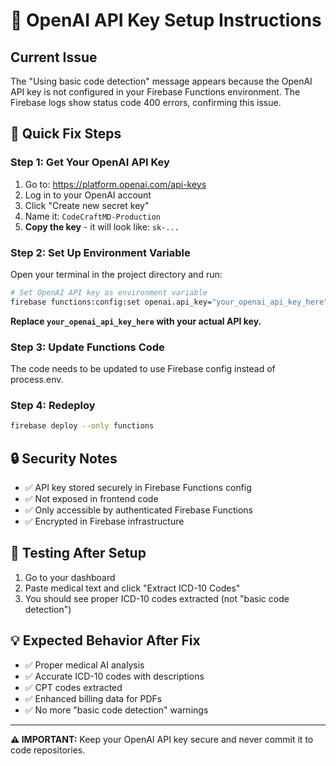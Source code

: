 # 🔑 OpenAI API Key Setup Instructions

## **Current Issue**
The "Using basic code detection" message appears because the OpenAI API key is not configured in your Firebase Functions environment. The Firebase logs show status code 400 errors, confirming this issue.

## **🚀 Quick Fix Steps**

### **Step 1: Get Your OpenAI API Key**
1. Go to: https://platform.openai.com/api-keys
2. Log in to your OpenAI account
3. Click "Create new secret key"
4. Name it: `CodeCraftMD-Production`
5. **Copy the key** - it will look like: `sk-...`

### **Step 2: Set Up Environment Variable**
Open your terminal in the project directory and run:

```bash
# Set OpenAI API key as environment variable
firebase functions:config:set openai.api_key="your_openai_api_key_here"
```

**Replace `your_openai_api_key_here` with your actual API key.**

### **Step 3: Update Functions Code**
The code needs to be updated to use Firebase config instead of process.env.

### **Step 4: Redeploy**
```bash
firebase deploy --only functions
```

## **🔒 Security Notes**
- ✅ API key stored securely in Firebase Functions config
- ✅ Not exposed in frontend code
- ✅ Only accessible by authenticated Firebase Functions
- ✅ Encrypted in Firebase infrastructure

## **🧪 Testing After Setup**
1. Go to your dashboard
2. Paste medical text and click "Extract ICD-10 Codes"
3. You should see proper ICD-10 codes extracted (not "basic code detection")

## **💡 Expected Behavior After Fix**
- ✅ Proper medical AI analysis
- ✅ Accurate ICD-10 codes with descriptions
- ✅ CPT codes extracted
- ✅ Enhanced billing data for PDFs
- ✅ No more "basic code detection" warnings

---

**⚠️ IMPORTANT:** Keep your OpenAI API key secure and never commit it to code repositories.